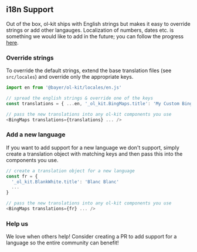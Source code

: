 ## i18n Support
Out of the box, ol-kit ships with English strings but makes it easy to override strings or add other langauges. Localization of numbers, dates etc. is something we would like to add in the future; you can follow the progress [here](https://github.com/MonsantoCo/ol-kit/issues/17).

### Override strings
To override the default strings, extend the base translation files (see `src/locales`) and override only the appropriate keys.

```javascript
import en from '@bayer/ol-kit/locales/en.js'

// spread the english strings & override one of the keys
const translations = { ...en, '_ol_kit.BingMaps.title': 'My Custom BingMaps Title' }

// pass the new translations into any ol-kit components you use
<BingMaps translations={translations} ... />
```

### Add a new language
If you want to add support for a new language we don't support, simply create a translation object with matching keys and then pass this into the components you use.

```javascript
// create a translation object for a new language
const fr = {
  '_ol_kit.BlankWhite.title': 'Blanc Blanc'
  ...
}

// pass the new translations into any ol-kit components you use
<BingMaps translations={fr} ... />
```

### Help us
We love when others help! Consider creating a PR to add support for a language so the entire community can benefit!